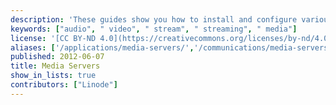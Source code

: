 ```yaml
---
description: 'These guides show you how to install and configure various media server applications so you can share audio and video files over the web with friends and more.'
keywords: ["audio", " video", " stream", " streaming", " media"]
license: '[CC BY-ND 4.0](https://creativecommons.org/licenses/by-nd/4.0)'
aliases: ['/applications/media-servers/','/communications/media-servers/']
published: 2012-06-07
title: Media Servers
show_in_lists: true
contributors: ["Linode"]
---
```



